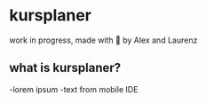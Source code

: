 # kursplaner
work in progress, made with 💙 by Alex and Laurenz

## what is kursplaner?
-lorem ipsum
-text from mobile IDE